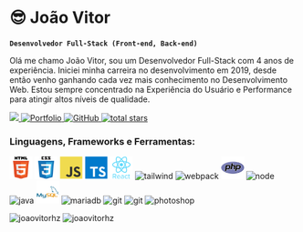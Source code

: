 # 😎 João Vitor

**`Desenvolvedor Full-Stack (Front-end, Back-end)`**

Olá me chamo João Vitor, sou um Desenvolvedor Full-Stack com 4 anos de experiência. Iniciei minha carreira no desenvolvimento em 2019, desde então venho ganhando cada vez mais conhecimento no Desenvolvimento Web. Estou sempre concentrado na Experiência do Usuário e Performance para atingir altos níveis de qualidade.


<p align="left">
    <a href="https://www.linkedin.com/in/jo%C3%A3o-vitor-araujo-96a78522b/" target="blank">
        <img src="https://img.shields.io/badge/linkedin-%230A66C2.svg?&style=for-the-badge&logo=linkedin&logoColor=white" />
    </a> 
    <a href="https://statuesque-crepe-cd6310.netlify.app/" target="blank">
        <img alt="Portfolio" title="Portfolio" src="https://img.shields.io/badge/Portfolio-E4405F?style=for-the-badge&logo=About.me&logoColor=white"/>
    </a> 
    <a href="https://github.com/JoaoVitorHz" target="blank">
        <img alt="GitHub" title="GitGub" src="https://img.shields.io/badge/GitHub-100000?style=for-the-badge&logo=github&logoColor=white"/>
    </a>
    <a href="https://drive.google.com/file/d/14iCIU_BDLz0g6Q3UhISXCik1vJ68YD1j/view?usp=share_link" target="blank">
        <img alt="total stars" title="Total stars on GitHub" src="https://img.shields.io/badge/Curriculo-F2E142?style=for-the-badge&logo=reveal.js&logoColor=000"/>
    </a>
</p>

<h3 align="left">Linguagens, Frameworks e Ferramentas:</h3>
<p align="left"> 
    <!-- HTML -->
    <a  target="_blank" rel="noreferrer"> 
        <img src="https://raw.githubusercontent.com/devicons/devicon/master/icons/html5/html5-original-wordmark.svg" alt="html5" width="40" height="40"/> 
    </a> 
    <!-- CSS -->
    <a target="_blank" rel="noreferrer"> 
        <img src="https://raw.githubusercontent.com/devicons/devicon/master/icons/css3/css3-original-wordmark.svg" alt="css3" width="40" height="40"/> 
    </a>
    <!--JavaScript  -->
    <a target="_blank" rel="noreferrer"> 
        <img src="https://raw.githubusercontent.com/devicons/devicon/master/icons/javascript/javascript-original.svg" alt="javascript" width="40" height="40"/> 
    </a> 
    <!-- Typescript -->
     <a  target="_blank" rel="noreferrer"> 
        <img src="https://raw.githubusercontent.com/devicons/devicon/master/icons/typescript/typescript-original.svg" alt="typescript" width="40" height="40"/> 
    </a>
    <!-- React -->
    <a target="_blank" rel="noreferrer">
         <img src="https://raw.githubusercontent.com/devicons/devicon/master/icons/react/react-original-wordmark.svg" alt="react" width="40" height="40"/>
    </a>
    <!-- Tailwind -->
     <a target="_blank" rel="noreferrer"> 
        <img src="https://www.vectorlogo.zone/logos/tailwindcss/tailwindcss-icon.svg" alt="tailwind" width="40" height="40"/> 
    </a>
    <!-- WebPack -->
     <a target="_blank" rel="noreferrer"> 
        <img src="https://static-00.iconduck.com/assets.00/webpack-plain-icon-461x512-3atd00pk.png" alt="webpack" width="40" height="40"/> 
    </a> 
    <!-- PHP -->
    <a target="_blank" rel="noreferrer">
        <img src="https://raw.githubusercontent.com/devicons/devicon/master/icons/php/php-original.svg" alt="php" width="40" height="40"/>
    </a>
    <!-- Node -->
    <a target="_blank" rel="noreferrer">
        <img src="https://cdn.iconscout.com/icon/free/png-256/node-js-1174925.png" alt="node" width="40" height="40"/> 
    </a> 
    <!-- Java -->
    <a target="_blank" rel="noreferrer">
        <img src="https://cdn.icon-icons.com/icons2/2415/PNG/512/java_original_wordmark_logo_icon_146459.png" alt="java" width="40" height="40"/> 
    </a> 
    <!-- MySql -->
     <a  target="_blank" rel="noreferrer"> 
        <img src="https://raw.githubusercontent.com/devicons/devicon/master/icons/mysql/mysql-original-wordmark.svg" alt="mysql" width="40" height="40"/> 
    </a>
    <!-- MariaDB -->
    <a target="_blank" rel="noreferrer"> 
        <img src="https://www.vectorlogo.zone/logos/mariadb/mariadb-icon.svg" alt="mariadb" width="40" height="40"/> 
    </a> 
    <!-- Git -->
    <a  target="_blank" rel="noreferrer"> 
        <img src="https://www.vectorlogo.zone/logos/git-scm/git-scm-icon.svg" alt="git" width="40" height="40"/> 
    </a> 
    <!-- GitHub -->
    <a target="_blank" rel="noreferrer"> 
        <img src="https://cdn-icons-png.flaticon.com/512/25/25231.png" alt="git" width="40" height="40"/> 
    </a> 
    <!-- Photoshop -->
    <a  target="_blank" rel="noreferrer"> 
        <img src="https://upload.wikimedia.org/wikipedia/commons/thumb/a/af/Adobe_Photoshop_CC_icon.svg/2101px-Adobe_Photoshop_CC_icon.svg.png" alt="photoshop" width="40" height="40"/> 
    </a> 
</p>

<p>
    <img align="left" src="https://github-readme-stats.vercel.app/api/top-langs/?username=joaovitorhz" alt="joaovitorhz" height="220"  />
</p>

<p>&nbsp;<img align="auto" src="https://github-readme-stats.vercel.app/api?username=joaovitorhz&show_icons=true&locale=en" alt="joaovitorhz" height="220" /></p>
